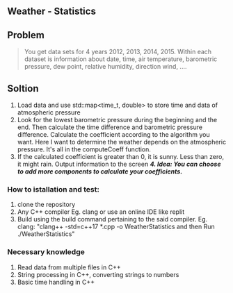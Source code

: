 ## Weather - Statistics
## Problem 

> You get data sets for 4 years 2012, 2013, 2014, 2015. Within each dataset is information about date, time, air temperature, barometric pressure, dew point, relative humidity, direction wind, ....

## Soltion 
1. Load data and use std::map<time_t, double> to store time and data of atmospheric pressure
2. Look for the lowest barometric pressure during the beginning and the end. Then calculate the time difference and barometric pressure difference. Calculate the coefficient according to the algorithm you want. Here I want to determine the weather depends on the atmospheric pressure. It's all in the computeCoeff function.
3. If the calculated coefficient is greater than 0, it is sunny. Less than zero, it might rain. Output information to the screen
***4. Idea: You can choose to add more components to calculate your coefficients.***


### How to istallation and test:
1. clone the repository
2. Any C++ compiler Eg. clang or use an online IDE like replit
3. Build using the build command pertaining to the said compiler. Eg. clang: "clang++ -std=c++17 *.cpp -o WeatherStatistics
and then Run ./WeatherStatistics"

### Necessary knowledge
1. Read data from multiple files in C++
2. String processing in C++, converting strings to numbers
3. Basic time handling in C++